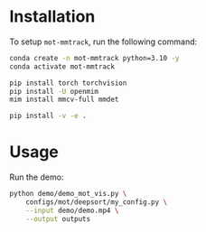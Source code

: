 # Installation
To setup `mot-mmtrack`, run the following command:
```bash
conda create -n mot-mmtrack python=3.10 -y
conda activate mot-mmtrack

pip install torch torchvision
pip install -U openmim
mim install mmcv-full mmdet

pip install -v -e .
```

# Usage
Run the demo:
```bash
python demo/demo_mot_vis.py \
    configs/mot/deepsort/my_config.py \
    --input demo/demo.mp4 \
    --output outputs
```